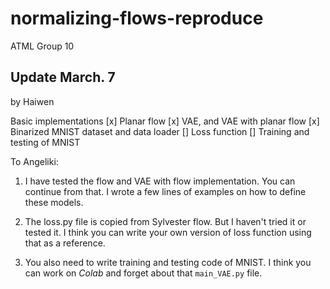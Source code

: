 # normalizing-flows-reproduce
ATML Group 10

## Update March. 7
by Haiwen

Basic implementations
[x] Planar flow
[x] VAE, and VAE with planar flow
[x] Binarized MNIST dataset and data loader
[] Loss function 
[] Training and testing of MNIST

To Angeliki:
1. I have tested the flow and VAE with flow implementation. You can continue from that. I wrote a few lines of examples on how to define these models.

2. The loss.py file is copied from Sylvester flow. But I haven't tried it or tested it. I think you can write your own version of loss function using that as a reference.

3. You also need to write training and testing code of MNIST. I think you can work on *Colab* and forget about that `main_VAE.py` file.
